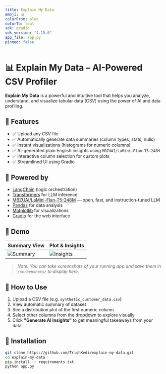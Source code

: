 ```yaml
---
title: Explain My Data
emoji: 📊
colorFrom: blue
colorTo: teal
sdk: gradio
sdk_version: "4.15.0"
app_file: app.py
pinned: false
---
```


# 📊 Explain My Data – AI-Powered CSV Profiler

**Explain My Data** is a powerful and intuitive tool that helps you analyze, understand, and visualize tabular data (CSV) using the power of AI and data profiling.

## 🚀 Features

- ✅ Upload any CSV file
- ✅ Automatically generate data summaries (column types, stats, nulls)
- ✅ Instant visualizations (histograms for numeric columns)
- ✅ AI-generated plain English insights using `MBZUAI/LaMini-Flan-T5-248M`
- ✅ Interactive column selection for custom plots
- ✅ Streamlined UI using Gradio

## 🧠 Powered by

- [LangChain](https://github.com/hwchase17/langchain) (logic orchestration)
- [Transformers](https://huggingface.co/docs/transformers) for LLM inference
- [MBZUAI/LaMini-Flan-T5-248M](https://huggingface.co/MBZUAI/LaMini-Flan-T5-248M) — open, fast, and instruction-tuned LLM
- [Pandas](https://pandas.pydata.org/) for data analysis
- [Matplotlib](https://matplotlib.org/) for visualizations
- [Gradio](https://gradio.app/) for the web interface

## 📸 Demo

| Summary View | Plot & Insights |
|--------------|-----------------|
| ![Summary](./screenshots/summary.png) | ![Insights](./screenshots/insights.png) |

> _Note: You can take screenshots of your running app and save them in `/screenshots/` to display here._

## 📁 How to Use

1. Upload a CSV file (e.g. `synthetic_customer_data.csv`)
2. View automatic summary of dataset
3. See a distribution plot of the first numeric column
4. Select other columns from the dropdown to explore visually
5. Click **"Generate AI Insights"** to get meaningful takeaways from your data

## 🧰 Installation

```bash
git clone https://github.com/TrishKedi/explain-my-data.git
cd explain-my-data
pip install -r requirements.txt
python app.py
